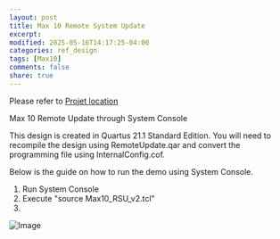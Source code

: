 ```yaml
---
layout: post
title: Max 10 Remote System Update
excerpt:
modified: 2025-05-16T14:17:25-04:00
categories: ref_design
tags: [Max10]
comments: false
share: true
---
```


Please refer to [Projet location](https://github.com/altera-wiki/Max10-RemoteUpdate.git)

Max 10 Remote Update through System Console

This design is created in Quartus 21.1 Standard Edition. You will need to recompile the design using RemoteUpdate.qar and convert the programming file using InternalConfig.cof.

Below is the guide on how to run the demo using System Console.
1. Run System Console
2. Execute "source Max10_RSU_v2.tcl"
3. 
![Image](https://github.com/intel-fpga-ceg/Max10-RemoteUpdate/blob/main/image/console.jpg)
